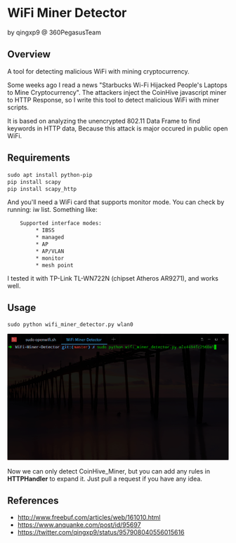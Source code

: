 # WiFi Miner Detector
by qingxp9 @ 360PegasusTeam

## Overview
A tool for detecting malicious WiFi with mining cryptocurrency.

Some weeks ago I read a news "Starbucks Wi-Fi Hijacked People's Laptops to Mine Cryptocurrency". The attackers inject the CoinHive javascript miner to HTTP Response, so I write this tool to detect malicious WiFi with miner scripts. 

It is based on analyzing the unencrypted 802.11 Data Frame to find keywords in HTTP data, Because this attack is major occured in public open WiFi.

## Requirements
```
sudo apt install python-pip
pip install scapy
pip install scapy_http
```

And you'll need a WiFi card that supports monitor mode. You can check by running: iw list. Something like:

```
	Supported interface modes:
		 * IBSS
		 * managed
		 * AP
		 * AP/VLAN
		 * monitor
		 * mesh point
```

I tested it with TP-Link TL-WN722N (chipset Atheros AR9271), and works well.

## Usage
```
sudo python wifi_miner_detector.py wlan0
```

![demo](https://github.com/360PegasusTeam/WiFi-Miner-Detector/blob/master/demo.gif)

Now we can only detect CoinHive_Miner, but you can add any rules in **HTTPHandler** to expand it. Just pull a request if you have any idea. 

## References

- http://www.freebuf.com/articles/web/161010.html
- https://www.anquanke.com/post/id/95697
- https://twitter.com/qingxp9/status/957908040556015616
